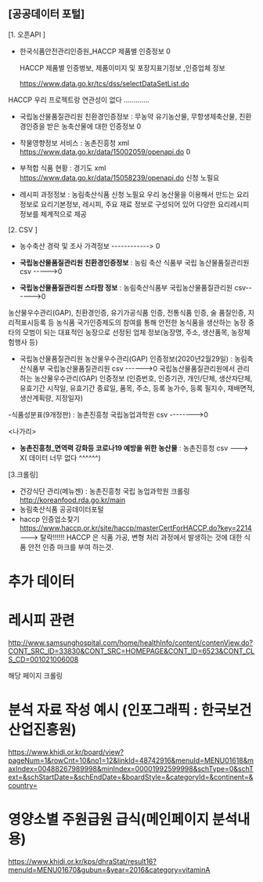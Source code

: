 ## [공공데이터 포털]

[1. 오픈API ]

- 한국식품안전관리인증원_HACCP 제품별 인증정보  0 

   HACCP 제품별 인증벙보, 제품이미지 및 포장지표기정보 ,인증업체 정보 

   https://www.data.go.kr/tcs/dss/selectDataSetList.do


 HACCP 우리 프로젝트랑 연관성이 없다 .............

- 국립농산물품질관리원 친환경인증정보 : 무농약 유기농산물, 무항생제축산물, 친환경인증을 받은 농축산물에 대한 인증정보  0

-  작물영향정보 서비스 : 농촌진흥청 xml https://www.data.go.kr/data/15002059/openapi.do 0

-  부적합 식품 현황  : 경기도 xml   https://www.data.go.kr/data/15058239/openapi.do  신청 노필요
-  레시피 과정정보 :  농림축산식품  신청 노필요
  우리 농산물을 이용해서 만드는 요리정보로 요리기본정보, 레시피, 주요 재료 정보로 구성되어 있어 다양한 요리레시피 정보를 체계적으로 제공


[2.  CSV ]
- 농수축산 경락 및 조사 가격정보  ------------> 0 
- **국립농산물품질관리원 친환경인증정보** :  농림 축산 식품부 국립 농산물품질관리원 csv  ----->0 


- **국립농산물품질관리원 스타팜 정보** :   농림축산식품부 국립농산물품질관리원 csv------>0

농산물우수관리(GAP), 친환경인증, 유기가공식품 인증, 전통식품 인증, 술 품질인증, 지리적표시등록 등
 농식품 국가인증제도의 참여를 통해 안전한 농식품을 생산하는 농장 중 타의 모범이 되는
 대표적인 농장으로 선정된 업체 정보(농장명, 주소, 생산품목, 농장체험행사 등)


- 국립농산물품질관리원 농산물우수관리(GAP) 인증정보(2020년2월29일)   : 농림축산식품부 국립농산물품질관리원  csv ------>0
국립농산물품질관리원에서 관리하는 농산물우수관리(GAP) 인증정보
(인증번호, 인증기관, 개인/단체, 생산자단체, 유효기간 시작일, 유효기간 종료일, 품목, 주소, 등록 농가수, 등록 필지수, 재배면적, 생산계획량, 지정일자)


-식품성분표(9개정판) : 농촌진흥청 국립농업과학원 csv -------->0 

<나가리>

- **농촌진흥청_면역력 강화등 코로나19 예방을 위한 농산물** : 농촌진흥청 csv ---> X( 데이터 너무 없다 ^^^^^^)







[3.크롤링] 

- 건강식단 관리(메뉴젠) : 농촌진흥청 국립 농업과학원  크롤링   http://koreanfood.rda.go.kr/main
- 농림축산식품 공공데이터포털   
- haccp 인증업소찾기  https://www.haccp.or.kr/site/haccp/masterCertForHACCP.do?key=2214  ---> 탈락!!!!!! HACCP 은 식품 가공, 변형 처리 과정에서 발생하는 것에 대한 식품 안전 인증 마크를 부여 하는것. 



# 추가 데이터 

# 레시피 관련

http://www.samsunghospital.com/home/healthInfo/content/contenView.do?CONT_SRC_ID=33830&CONT_SRC=HOMEPAGE&CONT_ID=6523&CONT_CLS_CD=001021006008 

해당 페이지 크롤링



# 분석 자료 작성 예시 (인포그래픽 : 한국보건산업진흥원)

https://www.khidi.or.kr/board/view?pageNum=1&rowCnt=10&no1=12&linkId=48742916&menuId=MENU01618&maxIndex=00488267989998&minIndex=00001992599998&schType=0&schText=&schStartDate=&schEndDate=&boardStyle=&categoryId=&continent=&country=



# 영양소별 주원급원 급식(메인페이지 분석내용)

https://www.khidi.or.kr/kps/dhraStat/result16?menuId=MENU01670&gubun=&year=2016&category=vitaminA
